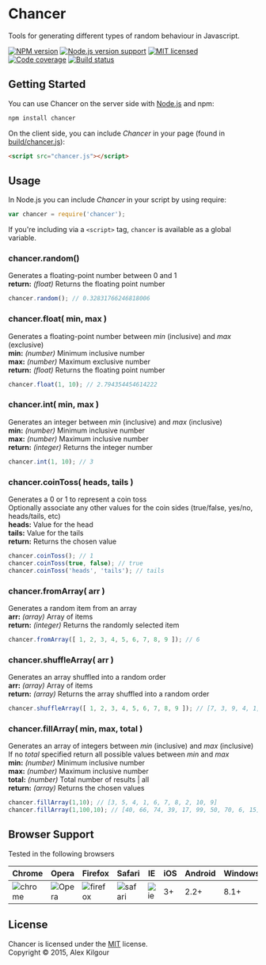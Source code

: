 Chancer
=======

Tools for generating different types of random behaviour in Javascript.

[![NPM version][shield-npm]][info-npm]
[![Node.js version support][shield-node]][info-node]
[![MIT licensed][shield-license]][info-license]
[![Code coverage][shield-coverage]][info-coverage]
[![Build status][shield-build]][info-build]

Getting Started
---------------

You can use Chancer on the server side with [Node.js](node) and npm:

```sh
npm install chancer
```

On the client side, you can include *Chancer* in your page (found in [build/chancer.js](build/chancer.js)):

```html
<script src="chancer.js"></script>
```

Usage
-----

In Node.js you can include *Chancer* in your script by using require:

```js
var chancer = require('chancer');
```

If you're including via a ```<script>``` tag, ```chancer``` is available as a global variable.

### chancer.random()
Generates a floating-point number between 0 and 1  
**return:** *(float)* Returns the floating point number
```js
chancer.random(); // 0.32831766246818006
```

### chancer.float( min, max )
Generates a floating-point number between *min* (inclusive) and *max* (exclusive)   
**min:** *(number)* Minimum inclusive number  
**max:** *(number)* Maximum exclusive number  
**return:** *(float)* Returns the floating point number
```js
chancer.float(1, 10); // 2.794354454614222
```

### chancer.int( min, max )
Generates an integer between *min* (inclusive) and *max* (inclusive)  
**min:** *(number)* Minimum inclusive number  
**max:** *(number)* Maximum inclusive number  
**return:** *(integer)* Returns the integer number
```js
chancer.int(1, 10); // 3
```

### chancer.coinToss( heads, tails )
Generates a 0 or 1 to represent a coin toss  
Optionally associate any other values for the coin sides (true/false, yes/no, heads/tails, etc)  
**heads:** Value for the head  
**tails:** Value for the tails  
**return:** Returns the chosen value
```js
chancer.coinToss(); // 1
chancer.coinToss(true, false); // true
chancer.coinToss('heads', 'tails'); // tails
```

### chancer.fromArray( arr )
Generates a random item from an array  
**arr:** *(array)* Array of items  
**return:** *(integer)* Returns the randomly selected item
```js
chancer.fromArray([ 1, 2, 3, 4, 5, 6, 7, 8, 9 ]); // 6
```

### chancer.shuffleArray( arr )
Generates an array shuffled into a random order  
**arr:** *(array)* Array of items  
**return:** *(array)* Returns the array shuffled into a random order
```js
chancer.shuffleArray([ 1, 2, 3, 4, 5, 6, 7, 8, 9 ]); // [7, 3, 9, 4, 1, 6, 2, 5, 8]
```

### chancer.fillArray( min, max, total )
Generates an array of integers between *min* (inclusive) and *max* (inclusive)  
If no *total* specified return all possible values between *min* and *max*  
**min:** *(number)* Minimum inclusive number  
**max:** *(number)* Maximum inclusive number  
**total:** *(number)* Total number of results | all   
**return:** *(array)* Returns the chosen values
```js
chancer.fillArray(1,10); // [3, 5, 4, 1, 6, 7, 8, 2, 10, 9]
chancer.fillArray(1,100,10); // [40, 66, 74, 39, 17, 99, 50, 70, 6, 15]
```

## Browser Support
Tested in the following browsers

Chrome  | Opera | Firefox | Safari | IE | iOS | Android | WindowsPhone
-------- | -------- | -------- | -------- | -------- | -------- | -------- | --------
![chrome](http://browserbadge.com/chrome/15) | ![Opera](http://browserbadge.com/opera/10) | ![firefox](http://browserbadge.com/firefox/3) | ![safari](http://browserbadge.com/safari/4) |  ![ie](http://browserbadge.com/ie/6) | 3+ | 2.2+ | 8.1+

License
-------

Chancer is licensed under the [MIT][info-license] license.  
Copyright &copy; 2015, Alex Kilgour

[info-npm]: https://www.npmjs.com/package/chancer
[info-node]: package.json
[info-license]: LICENSE
[info-coverage]: https://coveralls.io/github/howlingmad/chancer
[info-build]: https://travis-ci.org/howlingmad/chancer

[shield-npm]: https://img.shields.io/npm/v/chancer.svg
[shield-node]: https://img.shields.io/badge/node.js%20support-0.10–4-brightgreen.svg
[shield-license]: https://img.shields.io/badge/license-MIT-blue.svg
[shield-coverage]: https://img.shields.io/coveralls/howlingmad/chancer.svg
[shield-build]: https://img.shields.io/travis/howlingmad/chancer/master.svg
